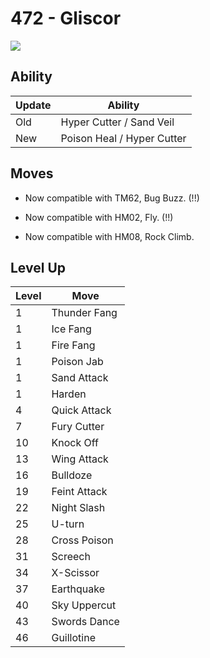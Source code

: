 # 472 - Gliscor
![][472]

## Ability

Update | Ability
---    | ---
Old    | Hyper Cutter / Sand Veil
New    | Poison Heal / Hyper Cutter

## Moves

 - Now compatible with TM62, Bug Buzz. (!!)

 - Now compatible with HM02, Fly. (!!)

 - Now compatible with HM08, Rock Climb.

## Level Up

Level | Move
---   | ---
  1   | Thunder Fang
  1   | Ice Fang
  1   | Fire Fang
  1   | Poison Jab
  1   | Sand Attack
  1   | Harden
  4   | Quick Attack
  7   | Fury Cutter
 10   | Knock Off
 13   | Wing Attack
 16   | Bulldoze
 19   | Feint Attack
 22   | Night Slash
 25   | U-turn
 28   | Cross Poison
 31   | Screech
 34   | X-Scissor
 37   | Earthquake
 40   | Sky Uppercut
 43   | Swords Dance
 46   | Guillotine



[472]: /img/pokemon/472.png
